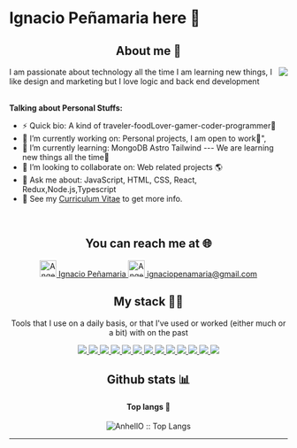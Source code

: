 # Ignacio Peñamaria here 👋

<h2 align="center">About me 🔰</h2>
<img align="right" src="https://i.pinimg.com/originals/e4/26/70/e426702edf874b181aced1e2fa5c6cde.gif" />
I am passionate about technology all the time I am learning new things, I like design and marketing but I love logic and back end development
<br/>
<br/>

**Talking about Personal Stuffs:**

* ⚡ Quick bio:                      A kind of traveler-foodLover-gamer-coder-programmer🚀
* 🔭 I’m currently working on:       Personal projects, I am open to work🙌",
* 🌱 I’m currently learning:         MongoDB Astro Tailwind  --- We are learning new things all the time🧠
* 👯 I’m looking to collaborate on:  Web related projects 🌎
* 💬 Ask me about:                   JavaScript, HTML, CSS, React, Redux,Node.js,Typescript
* 📝 See my [Curriculum Vitae](https://docs.google.com/document/d/1ckFdi0hclgwZNRHmmJGFkPHNokGLrIGk1K3rFzTuEyI/edit?usp=sharing) to get more info.

<br/>

<h2 align="center">You can reach me at 🌐</h2>

<p align="center">
  <a href="https://www.linkedin.com/in/ignacio-peniamaria-591865183/">
    <img src="https://www.vectorlogo.zone/logos/linkedin/linkedin-icon.svg" alt="Angel Santiago Jaime Zavala's LinkedIn Profile" height="30" width="30">
  Ignacio Peñamaria
  </a>
  <a href="ignaciopenamaria@gmail.com">
    <img src="https://www.vectorlogo.zone/logos/gmail/gmail-icon.svg" alt="Angel Santiago Jaime Zavala's LinkedIn Profile" height="30" width="30">
  ignaciopenamaria@gmail.com
  </a>
</p>

<h2 align="center">My stack 👨‍💻</h2>

<p align="center">Tools that I use on a daily basis, or that I've used or worked (either much or a bit) with on the past</p>
<p align="center">
  <a href="https://stackshare.io/anhello/my-personal-stack">
   <img src = "https://img.shields.io/badge/-HTML5-E34F26?style=flat&logo=html5&logoColor=white"> 
    <img src = "https://img.shields.io/badge/-CSS-1572B6?style=flat&logo=css3&logoColor=white">
<img src="https://img.shields.io/badge/-Bootstrap-563D7C?style=flat&logo=bootstrap&logoColor=white">
<img src="https://img.shields.io/badge/-JavaScript-eed718?style=flat&logo=javascript&logoColor=ffffff">
<img src="https://img.shields.io/badge/-React-000000?style=flat&logo=react&logoColor=00c8ff">
<img src="https://img.shields.io/badge/-MongoDB-4DB33D?style=flat&logo=mongodb&logoColor=FFFFFF">
<img src="https://img.shields.io/badge/-MySQL-F29111?style=flat&logo=mysql&logoColor=FFFFFF">
<img src="https://img.shields.io/badge/-Express.js-787878?style=flat">
<img src="https://img.shields.io/badge/-Node.js-3C873A?style=flat&logo=Node.js&logoColor=white">
<img src="http://img.shields.io/badge/-Git-F1502F?style=flat&logo=git&logoColor=FFFFFF">
<img src="http://img.shields.io/badge/-Github-000000?style=flat&logo=github&logoColor=FFFFFF">
<img src="http://img.shields.io/badge/-VS%20Code-007ACC?style=flat&logo=visual%20studio%20code&logoColor=white">
<img src="https://img.shields.io/badge/-Astro-3C873A?style=flat&logo=Astro&logoColor=white">
  </a>
</p>

<h2 align="center">Github stats 📊</h2>
<h4 align="center">Top langs 👅</h4>

<p align="center"><img src="https://github-readme-stats.vercel.app/api/top-langs/?username=nachitoxx6262&langs_count=10&theme=tokyonight&layout=compact" alt="AnhellO :: Top Langs" /></p>


---

